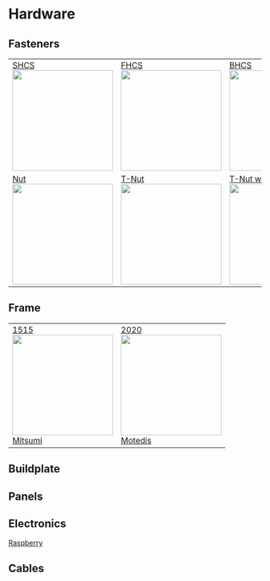 # Hardware
## Fasteners

<table>
  <tr>
    <td><a href="">SHCS</br></a><img src="https://fr.misumi-ec.com/linked/material/mech/MSM1/PHOTO/10300239070.jpg" style="width:200px;"/></td>
    <td><a href="">FHCS</br></a><img src="https://fr.misumi-ec.com/linked/material/mech/MSM1/PHOTO/10302603330.jpg" style="width:200px;"/></td>
    <td><a href="">BHCS</br></a><img src="https://fr.misumi-ec.com/linked/material/mech/MSM1/PHOTO/10300240830.jpg" style="width:200px;"/></td>
    <td><a href="">Self taping screw</br></a><img src="https://fr.misumi-ec.com/linked/material/mech/MSM1/PHOTO/10302281670.jpg" style="width:200px;"/></td>
  </tr>
  <tr>
    <td><a href="">Nut</br></a><img src="https://content.misumi-ec.com/image/upload/f_auto,t_product_main/v1/p/jp/product/series/110300250540/110300250540_001.jpg" style="width:200px;"/></td>
    <td><a href="">T-Nut</br></a><img src="https://www.norelem.fr/medias/Details-Default-07090.png?context=bWFzdGVyfHJvb3R8MTM2MTgzfGltYWdlL3BuZ3xoZTUvaDMwLzg4MzM0MzQzODY0NjIvRGV0YWlsc19EZWZhdWx0XzA3MDkwLnBuZ3xhNGQ3OTMxZWZkYmNmYWU2YjMyMTUwYWMzM2ZkNjIzMWI2MGMxODU0Mzc5YmQ4YzZjMmQ0MDUwYjY3YjNmZGZl" style="width:200px;"/></td>
    <td><a href="">T-Nut with spring</br></a><img src="https://tecotechnology.com/cdn/shop/products/3916_e1589245-b924-41d3-8561-8d842bdd0e43_5000x.png?v=1641413852" style="width:200px;"/></td>
    <td><a href="">Inserts</br></a><img src="https://c-3d.niceshops.com/upload/image/product/large/default/14300_15b3819f.512x512.jpg" style="width:200px;"/></td>
  </tr>
</table>

## Frame
<table>
  <tr>
    <td><a href="">1515</br></a><img src="https://fr.misumi-ec.com/linked/item/10300465870/img/drw_01.gif" style="width:200px;"/></br>
  <a href="https://fr.misumi-ec.com/vona2/detail/110300465870/?CategorySpec=00000151296%3a%3amig00000002288547&rid=cat_">Mitsumi</a></td>
    <td><a href="">2020</br></a><img src="https://www.motedis.fr/media-images/product/1_1/w-700/Profile-aluminium-20x20-Type-B-rainure-6_1.webp" style="width:200px;"/></br>
    <a href="https://www.motedis.fr/fr/Profile-aluminium-20x20-Type-B-rainure-6">Motedis</a></td>
  </tr>
</table>

## Buildplate

## Panels

## Electronics
[Raspberry](https://rpilocator.com/)

## Cables
